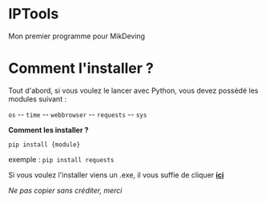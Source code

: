 # IPTools
Mon premier programme pour MikDeving
# Comment l'installer ?
Tout d'abord, si vous voulez le lancer avec Python, vous devez possédé les modules suivant : 

`os` --
`time` --
`webbrowser` --
`requests` --
`sys`

**Comment les installer ?**

`pip install {module}` 

exemple : `pip install requests`

Si vous voulez l'installer viens un .exe, il vous suffie de cliquer **[ici](https://cutt.ly/iptoolsdownload)**

*Ne pas copier sans créditer, merci*
